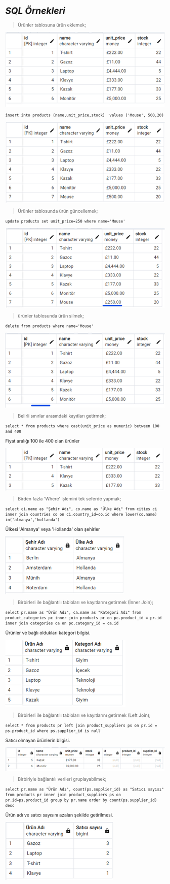 # _SQL Örnekleri_

> Ürünler tablosuna ürün eklemek;

![products](products.png)

`insert into products (name,unit_price,stock) 
values ('Mouse', 500,20)`

![products-insert](product-insert.png)

> Ürünler tablosunda ürün güncellemek;

`update products set unit_price=250 where name='Mouse'`
 
![products-update](product-update.png)

> ürünler tablosunda ürün silmek;

`delete from products where name='Mouse'`

![products-delete](product-delete.png)


> Belirli sınırlar arasındaki kayıtları getirmek;


`select * from products where cast(unit_price as numeric)
between 100 and 400`

Fiyat aralığı 100 ile 400 olan ürünler

![products-betwenn](product-between.png)

> Birden fazla 'Where' işlemini tek seferde yapmak;

`select ci.name as "Şehir Adı", co.name as "Ülke Adı" from cities ci
inner join countries co on ci.country_id=co.id
where lower(co.name) in('almanya','hollanda') `

Ülkesi 'Almanya' veya 'Hollanda' olan şehirler

![city-in](city-in.png)

> Birbirleri ile bağlantılı tabloları ve kayıtlarını getirmek (İnner Join);

`select pr.name as "Ürün Adı", ca.name as "Kategori Adı" from product_categories pc
inner join products pr
on pc.product_id = pr.id
inner join categories ca
on pc.category_id = ca.id`

Ürünler ve bağlı oldukları kategori bilgisi.

![product-innerjoin](product-innerJoin.png)

> Birbirleri ile bağlantılı tabloları ve kayıtlarını getirmek (Left Join);

`select * from products pr
left join product_suppliers ps
on pr.id = ps.product_id where ps.supplier_id is null`

Satıcı olmayan ürünlerin bilgisi.

![product-leftJoin](product-leftjoin.png)

>Birbiriyle bağlantılı verileri gruplayabilmek;

`select pr.name as "Ürün Adı", count(ps.supplier_id) as "Satıcı sayısı" from products pr
inner join product_suppliers ps on pr.id=ps.product_id
group by pr.name order by count(ps.supplier_id) desc`

Ürün adı ve satıcı sayısını azalan şekilde getirilmesi.

![product-groupBy](product-groupBy.png)